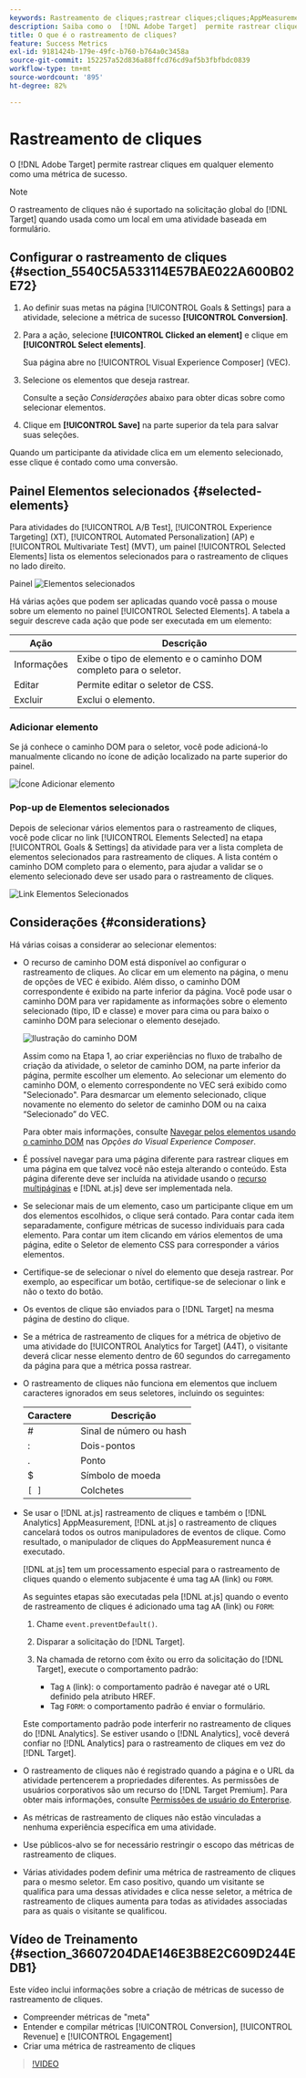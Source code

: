 ```yaml
---
keywords: Rastreamento de cliques;rastrear cliques;cliques;AppMeasurement
description: Saiba como o  [!DNL Adobe Target]  permite rastrear cliques em qualquer elemento como uma métrica de sucesso.
title: O que é o rastreamento de cliques?
feature: Success Metrics
exl-id: 9181424b-179e-49fc-b760-b764a0c3458a
source-git-commit: 152257a52d836a88ffcd76cd9af5b3fbfbdc0839
workflow-type: tm+mt
source-wordcount: '895'
ht-degree: 82%

---
```


# Rastreamento de cliques

O [!DNL Adobe Target] permite rastrear cliques em qualquer elemento como uma métrica de sucesso.

>[!NOTE]
>
>O rastreamento de cliques não é suportado na solicitação global do [!DNL Target] quando usada como um local em uma atividade baseada em formulário.

## Configurar o rastreamento de cliques {#section_5540C5A533114E57BAE022A600B02E72}

1. Ao definir suas metas na página [!UICONTROL Goals & Settings] para a atividade, selecione a métrica de sucesso **[!UICONTROL Conversion]**.
1. Para a ação, selecione **[!UICONTROL Clicked an element]** e clique em **[!UICONTROL Select elements]**.

   Sua página abre no [!UICONTROL Visual Experience Composer] (VEC).

1. Selecione os elementos que deseja rastrear.

   Consulte a seção *Considerações* abaixo para obter dicas sobre como selecionar elementos.

1. Clique em **[!UICONTROL Save]** na parte superior da tela para salvar suas seleções.

Quando um participante da atividade clica em um elemento selecionado, esse clique é contado como uma conversão.

## Painel Elementos selecionados {#selected-elements}

Para atividades do [!UICONTROL A/B Test], [!UICONTROL Experience Targeting] (XT), [!UICONTROL Automated Personalization] (AP) e [!UICONTROL Multivariate Test] (MVT), um painel [!UICONTROL Selected Elements] lista os elementos selecionados para o rastreamento de cliques no lado direito.

Painel ![Elementos selecionados](/help/main/c-activities/r-success-metrics/assets/selected-elements.png)

Há várias ações que podem ser aplicadas quando você passa o mouse sobre um elemento no painel [!UICONTROL Selected Elements]. A tabela a seguir descreve cada ação que pode ser executada em um elemento:

| Ação | Descrição |
| --- | --- |
| Informações | Exibe o tipo de elemento e o caminho DOM completo para o seletor. |
| Editar | Permite editar o seletor de CSS. |
| Excluir | Exclui o elemento. |

### Adicionar elemento

Se já conhece o caminho DOM para o seletor, você pode adicioná-lo manualmente clicando no ícone de adição localizado na parte superior do painel.

![Ícone Adicionar elemento](/help/main/c-activities/r-success-metrics/assets/add-element.png)

### Pop-up de Elementos selecionados

Depois de selecionar vários elementos para o rastreamento de cliques, você pode clicar no link [!UICONTROL Elements Selected] na etapa [!UICONTROL Goals & Settings] da atividade para ver a lista completa de elementos selecionados para rastreamento de cliques. A lista contém o caminho DOM completo para o elemento, para ajudar a validar se o elemento selecionado deve ser usado para o rastreamento de cliques.

![Link Elementos Selecionados](/help/main/c-activities/r-success-metrics/assets/elements-selected-link.png)

## Considerações {#considerations}

Há várias coisas a considerar ao selecionar elementos:

* O recurso de caminho DOM está disponível ao configurar o rastreamento de cliques. Ao clicar em um elemento na página, o menu de opções de VEC é exibido. Além disso, o caminho DOM correspondente é exibido na parte inferior da página. Você pode usar o caminho DOM para ver rapidamente as informações sobre o elemento selecionado (tipo, ID e classe) e mover para cima ou para baixo o caminho DOM para selecionar o elemento desejado.

  ![Ilustração do caminho DOM](/help/main/c-activities/r-success-metrics/assets/click-tracking-dom.png)

  Assim como na Etapa 1, ao criar experiências no fluxo de trabalho de criação da atividade, o seletor de caminho DOM, na parte inferior da página, permite escolher um elemento. Ao selecionar um elemento do caminho DOM, o elemento correspondente no VEC será exibido como &quot;Selecionado&quot;. Para desmarcar um elemento selecionado, clique novamente no elemento do seletor de caminho DOM ou na caixa “Selecionado” do VEC.

  Para obter mais informações, consulte [Navegar pelos elementos usando o caminho DOM](/help/main/c-experiences/c-visual-experience-composer/viztarget-options.md#dom-path) nas *Opções do Visual Experience Composer*.

* É possível navegar para uma página diferente para rastrear cliques em uma página em que talvez você não esteja alterando o conteúdo. Esta página diferente deve ser incluída na atividade usando o [recurso multipáginas](/help/main/c-experiences/c-visual-experience-composer/multipage-activity.md#concept_277E096063E14813AC5D8EDFA1D2ED48) e [!DNL at.js] deve ser implementada nela.
* Se selecionar mais de um elemento, caso um participante clique em um dos elementos escolhidos, o clique será contado. Para contar cada item separadamente, configure métricas de sucesso individuais para cada elemento. Para contar um item clicando em vários elementos de uma página, edite o Seletor de elemento CSS para corresponder a vários elementos.
* Certifique-se de selecionar o nível do elemento que deseja rastrear. Por exemplo, ao especificar um botão, certifique-se de selecionar o link e não o texto do botão.
* Os eventos de clique são enviados para o [!DNL Target] na mesma página de destino do clique.
* Se a métrica de rastreamento de cliques for a métrica de objetivo de uma atividade do [!UICONTROL Analytics for Target] (A4T), o visitante deverá clicar nesse elemento dentro de 60 segundos do carregamento da página para que a métrica possa rastrear.
* O rastreamento de cliques não funciona em elementos que incluem caracteres ignorados em seus seletores, incluindo os seguintes:

  | Caractere | Descrição |
  |---|---|
  | # | Sinal de número ou hash |
  | : | Dois-pontos |
  | . | Ponto |
  | $ | Símbolo de moeda |
  | `[ ]` | Colchetes |

* Se usar o [!DNL at.js] rastreamento de cliques  e também o [!DNL Analytics] AppMeasurement, [!DNL at.js] o rastreamento de cliques cancelará todos os outros manipuladores de eventos de clique. Como resultado, o manipulador de cliques do AppMeasurement nunca é executado.

  [!DNL at.js] tem um processamento especial para o rastreamento de cliques quando o elemento subjacente é uma tag `A`A (link) ou `FORM`.

  As seguintes etapas são executadas pela [!DNL at.js] quando o evento de rastreamento de cliques é adicionado uma tag `A`A (link) ou `FORM`:

   1. Chame `event.preventDefault()`.

   1. Disparar a solicitação do [!DNL Target].

   1. Na chamada de retorno com êxito ou erro da solicitação do [!DNL Target], execute o comportamento padrão:

      * Tag `A` (link): o comportamento padrão é navegar até o URL definido pela atributo HREF.
      * Tag `FORM`: o comportamento padrão é enviar o formulário.

  Este comportamento padrão pode interferir no rastreamento de cliques do [!DNL Analytics]. Se estiver usando o [!DNL Analytics], você deverá confiar no [!DNL Analytics] para o rastreamento de cliques em vez do [!DNL Target].

* O rastreamento de cliques não é registrado quando a página e o URL da atividade pertencerem a propriedades diferentes. As permissões de usuários corporativos são um recurso do [!DNL Target Premium]. Para obter mais informações, consulte [Permissões de usuário do Enterprise](/help/main/administrating-target/c-user-management/property-channel/property-channel.md).

* As métricas de rastreamento de cliques não estão vinculadas a nenhuma experiência específica em uma atividade.

* Use públicos-alvo se for necessário restringir o escopo das métricas de rastreamento de cliques.

* Várias atividades podem definir uma métrica de rastreamento de cliques para o mesmo seletor. Em caso positivo, quando um visitante se qualifica para uma dessas atividades e clica nesse seletor, a métrica de rastreamento de cliques aumenta para todas as atividades associadas para as quais o visitante se qualificou.

## Vídeo de Treinamento {#section_36607204DAE146E3B8E2C609D244EDB1}

Este vídeo inclui informações sobre a criação de métricas de sucesso de rastreamento de cliques.

* Compreender métricas de &quot;meta&quot;
* Entender e compilar métricas [!UICONTROL Conversion], [!UICONTROL Revenue] e [!UICONTROL Engagement]
* Criar uma métrica de rastreamento de cliques

>[!VIDEO](https://video.tv.adobe.com/v/17380)

